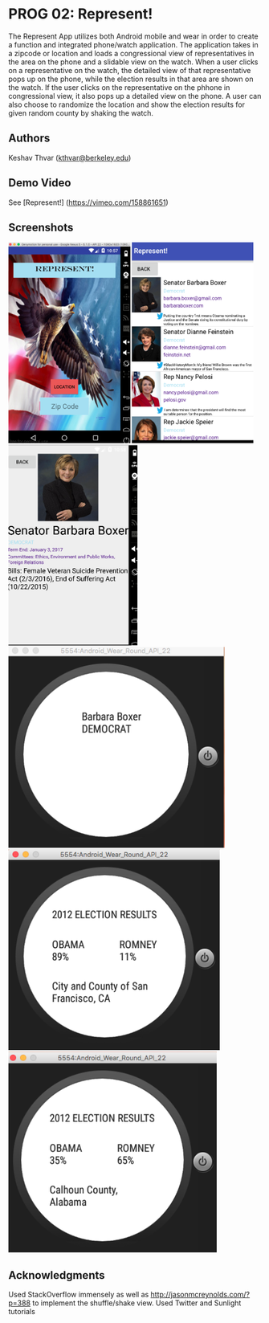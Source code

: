 # PROG 02: Represent!

The Represent App utilizes both Android mobile and wear in order to create a function and integrated phone/watch application. The application takes in a zipcode or location and loads a congressional view of representatives in the area on the phone and a slidable view on the watch. When a user clicks on a representative on the watch, the detailed view of that representative pops up on the phone, while the election results in that area are shown on the watch. If the user clicks on the representative on the phhone in congressional view, it also pops up a detailed view on the phone. A user can also choose to randomize the location and show the election results for given random county by shaking the watch. 


## Authors

Keshav Thvar ([kthvar@berkeley.edu](mailto:kthvar@berkeley.edu))

## Demo Video

See [Represent!] (https://vimeo.com/158861651)

## Screenshots

<img src="screenshots/title.png" height="400" alt="Screenshot"/>
<img src="screenshots/congressional.png" height="400" alt="Screenshot"/>
<img src="screenshots/detailed.png" height="400" alt="Screenshot"/>
<img src="screenshots/scrollable.png" height="400" alt="Screenshot"/>
<img src="screenshots/SF.png" height="400" alt="Screenshot"/>
<img src="screenshots/random.png" height="400" alt="Screenshot"/>

## Acknowledgments

Used StackOverflow immensely as well as http://jasonmcreynolds.com/?p=388 to implement the shuffle/shake view. Used Twitter and Sunlight tutorials

